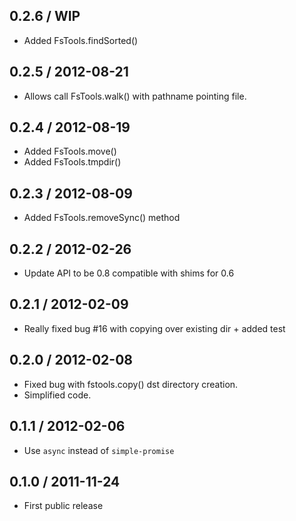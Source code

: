 0.2.6 / WIP
-----------

* Added FsTools.findSorted()


0.2.5 / 2012-08-21
------------------

* Allows call FsTools.walk() with pathname pointing file.


0.2.4 / 2012-08-19
------------------

* Added FsTools.move()
* Added FsTools.tmpdir()


0.2.3 / 2012-08-09
------------------

* Added FsTools.removeSync() method


0.2.2 / 2012-02-26
------------------

* Update API to be 0.8 compatible with shims for 0.6


0.2.1 / 2012-02-09
------------------

* Really fixed bug #16 with copying over existing dir + added test


0.2.0 / 2012-02-08
------------------

* Fixed bug with fstools.copy() dst directory creation.
* Simplified code.


0.1.1 / 2012-02-06
------------------

* Use `async` instead of `simple-promise`


0.1.0 / 2011-11-24
------------------

* First public release
